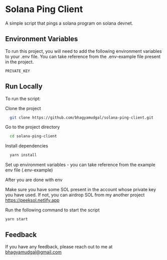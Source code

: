 
# Solana Ping Client

A simple script that pings a solana program on solana devnet.


## Environment Variables

To run this project, you will need to add the following environment variables to your .env file. You can take reference from the .env-example file present in the project.

`PRIVATE_KEY`


## Run Locally

To run the script:

Clone the project

```bash
  git clone https://github.com/bhagyamudgal/solana-ping-client.git
```

Go to the project directory

```bash
  cd solana-ping-client
```

Install dependencies

```bash
  yarn install
```

Set up environment variables - you can take reference from the example env file (.env-example)

After you are done with env

Make sure you have some SOL present in the account whose private key you have used. If not, you can airdrop SOL from my another project https://peeksol.netlify.app

Run the following command to start the script

```
yarn start
```


## Feedback

If you have any feedback, please reach out to me at bhagyamudgal@gmail.com

